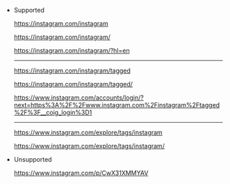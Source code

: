 - Supported

    https://instagram.com/instagram

    https://instagram.com/instagram/

    https://instagram.com/instagram/?hl=en

    ---

    https://instagram.com/instagram/tagged

    https://instagram.com/instagram/tagged/

    https://www.instagram.com/accounts/login/?next=https%3A%2F%2Fwww.instagram.com%2Finstagram%2Ftagged%2F%3F__coig_login%3D1

    ---

    https://www.instagram.com/explore/tags/instagram

    https://www.instagram.com/explore/tags/instagram/

- Unsupported

    https://www.instagram.com/p/CwX31XMMYAV